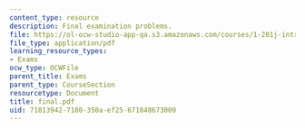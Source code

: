 ```yaml
---
content_type: resource
description: Final examination problems.
file: https://ol-ocw-studio-app-qa.s3.amazonaws.com/courses/1-201j-introduction-to-transportation-systems-fall-2006/718139427180350aef25671848673009_final.pdf
file_type: application/pdf
learning_resource_types:
- Exams
ocw_type: OCWFile
parent_title: Exams
parent_type: CourseSection
resourcetype: Document
title: final.pdf
uid: 71813942-7180-350a-ef25-671848673009
---
```

